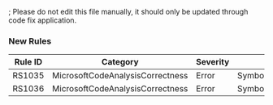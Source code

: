 ; Please do not edit this file manually, it should only be updated through code fix application.

### New Rules

Rule ID | Category | Severity | Notes
--------|----------|----------|-------
RS1035 | MicrosoftCodeAnalysisCorrectness | Error | SymbolIsBannedInAnalyzersAnalyzer
RS1036 | MicrosoftCodeAnalysisCorrectness | Error | SymbolIsBannedInAnalyzersAnalyzer
